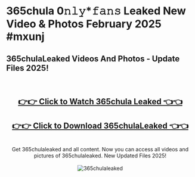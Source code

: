 # 365chula 0𝚗𝚕𝚢*𝚏𝚊𝚗𝚜 Leaked New Video & Photos February 2025 #mxunj

<h2>365chulaLeaked Videos And Photos - Update Files 2025!</h2>
<br>
<div align="center">
<h2><a href="https://mediaupload.pro?title=365chula&ref=11F" rel="nofollow">👉👉 Click to Watch 365chula Leaked 👈👈</a></h2>
<h2><a href="https://mediaupload.pro?title=365chula&ref=11F" rel="nofollow">👉👉 Click to Download 365chulaLeaked 👈👈</a></h2>
<br>
Get 365chulaleaked and all content. Now you can access all videos and pictures of 365chulaleaked. New Updated Files 2025!
<br>
<br>
<a href="https://mediaupload.pro?title=365chula&ref=11F" rel="nofollow" data-target="animated-image.originalLink"><img src="https://i.ibb.co/Gkj2r4b/banner.png" alt="365chulaleaked" style="max-width: 100%; display: inline-block;" data-target="animated-image.originalImage"></a>
</div>
<br>

